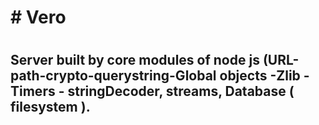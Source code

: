 <h1>  #   Vero   <h1/>
 <h2> Server built by core modules of node js  (URL-path-crypto-querystring-Global objects -Zlib - Timers - stringDecoder,  streams, Database ( filesystem ).<h2/>
